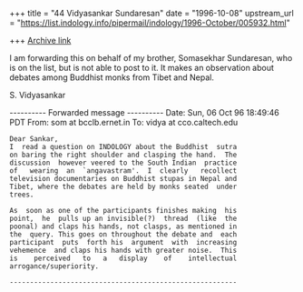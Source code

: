 +++
title = "44 Vidyasankar Sundaresan"
date = "1996-10-08"
upstream_url = "https://list.indology.info/pipermail/indology/1996-October/005932.html"

+++
[Archive link](https://list.indology.info/pipermail/indology/1996-October/005932.html)


I am forwarding this on behalf of my brother, Somasekhar Sundaresan, who
is on the list, but is not able to post to it. It makes an observation
about debates among Buddhist monks from Tibet and Nepal. 

S. Vidyasankar


---------- Forwarded message ----------
Date: Sun, 06 Oct 96 18:49:46 PDT
From: som at bcclb.ernet.in
To: vidya at cco.caltech.edu

    Dear Sankar,
    I  read a question on INDOLOGY about the Buddhist  sutra 
    on baring the right shoulder and clasping the hand.  The 
    discussion  however veered to the South Indian  practice 
    of   wearing  an  `angavastram'.  I  clearly   recollect 
    television documentaries on Buddhist stupas in Nepal and 
    Tibet, where the debates are held by monks seated  under 
    trees.

    As  soon as one of the participants finishes making  his 
    point,  he  pulls up an invisible(?)  thread  (like  the 
    poonal) and claps his hands, not clasps, as mentioned in 
    the  query. This goes on throughout the debate and  each 
    participant  puts  forth his  argument  with  increasing 
    vehemence  and claps his hands with greater noise.  This 
    is    perceived   to   a   display    of    intellectual 
    arrogance/superiority.

    --------------------------------------------------------







